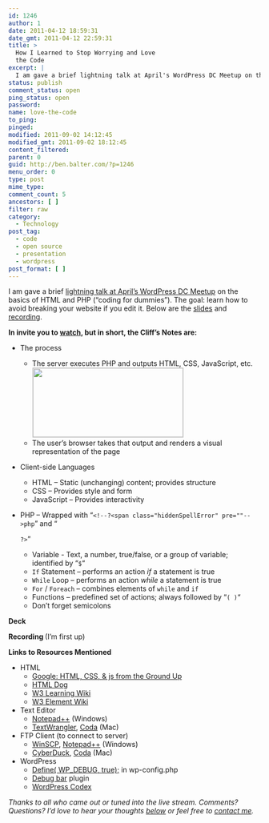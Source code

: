 ```yaml
---
id: 1246
author: 1
date: 2011-04-12 18:59:31
date_gmt: 2011-04-12 22:59:31
title: >
  How I Learned to Stop Worrying and Love
  the Code
excerpt: |
  I am gave a brief lightning talk at April's WordPress DC Meetup on the basics of HTML and PHP ("coding for dummies"). The goal: learn how to avoid breaking your website if you edit it. Below are the slides and recording.
status: publish
comment_status: open
ping_status: open
password:
name: love-the-code
to_ping:
pinged:
modified: 2011-09-02 14:12:45
modified_gmt: 2011-09-02 18:12:45
content_filtered:
parent: 0
guid: http://ben.balter.com/?p=1246
menu_order: 0
type: post
mime_type:
comment_count: 5
ancestors: [ ]
filter: raw
category:
  - Technology
post_tag:
  - code
  - open source
  - presentation
  - wordpress
post_format: [ ]
---
```

I am gave a brief [lightning talk at April’s WordPress DC Meetup][1] on the basics of HTML and PHP (“coding for dummies”). The goal: learn how to avoid breaking your website if you edit it. Below are the [slides][2] and [recording][3].

**In invite you to [watch][2], but in short, the Cliff’s Notes are:**

*   The process 
    *   The server executes PHP and outputs HTML, CSS, JavaScript, etc.<img class="size-medium wp-image-1252 alignright" style="border: 1px solid #ccc;" title="infographic" src="http://ben.balter.com/wp-content/uploads/2011/04/infographic-300x138.png" alt="" width="300" height="138" />
    *   The user’s browser takes that output and renders a visual representation of the page
*   Client-side Languages 
    *   HTML – Static (unchanging) content; provides structure
    *   CSS – Provides style and form
    *   JavaScript – Provides interactivity
*   PHP – Wrapped with “`<!--?<span class="hiddenSpellError" pre=""-->php`” and “
    
    `?>`” 
    *   Variable - Text, a number, true/false, or a group of variable; identified by “`$`“
    *   `If` Statement – performs an action *if* a statement is true
    *   `While` Loop – performs an action *while* a statement is true
    *   `For` / `Foreach` – combines elements of `while` and `if`
    *   Functions – predefined set of actions; always followed by “`( )`“
    *   Don’t forget semicolons

**<!--more-->**

<strong id="deck">Deck</strong>



<strong id="recording">Recording </strong>(I’m first up)



**Links to Resources Mentioned**

*   HTML 
    *   [Google: HTML, CSS, & js from the Ground Up ][4]
    *   [HTML Dog ][5]
    *   [W3 Learning Wiki ][6]
    *   [W3 Element Wiki ][7]
*   Text Editor 
    *   [Notepad++][8] (Windows)
    *   [TextWrangler][9], [Coda][10] (Mac)
*   FTP Client (to connect to server) 
    *   [WinSCP][11], [Notepad++][8] (Windows)
    *   [CyberDuck][12], [Coda][10] (Mac)
*   WordPress 
    *   [Define( WP_DEBUG, true);][13] in wp-config.php
    *   [Debug bar][14] plugin
    *   [WordPress Codex][15]

*Thanks to all who came out or tuned into the live stream. Comments? Questions? I’d love to hear your thoughts [below][16] or feel free to [contact me][17].*

 [1]: http://www.meetup.com/wordpressdc/events/16887732/
 [2]: #deck
 [3]: #recording
 [4]: http://code.google.com/edu/submissions/html-css-javascript/
 [5]: http://htmldog.com
 [6]: http://www.w3.org/wiki/HTML/Training
 [7]: http://www.w3.org/wiki/HTML/Elements
 [8]: http://notepad-plus-plus.org/
 [9]: http://www.barebones.com/products/textwrangler/
 [10]: http://www.panic.com/coda/
 [11]: http://winscp.net/eng/index.php
 [12]: http://cyberduck.ch/
 [13]: http://codex.wordpress.org/Editing_wp-config.php#Debug
 [14]: http://wordpress.org/extend/plugins/debug-bar/
 [15]: http://codex.wordpress.org/
 [16]: #comments
 [17]: http://ben.balter.com/contact/